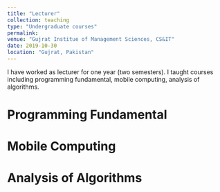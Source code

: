 ```yaml
---
title: "Lecturer"
collection: teaching
type: "Undergraduate courses"
permalink: 
venue: "Gujrat Institue of Management Sciences, CS&IT"
date: 2019-10-30
location: "Gujrat, Pakistan"
---
```


I have worked as lecturer for one year (two semesters). I taught courses including programming fundamental, mobile computing, analysis of algorithms.  

Programming Fundamental
======

Mobile Computing
======

Analysis of Algorithms
======